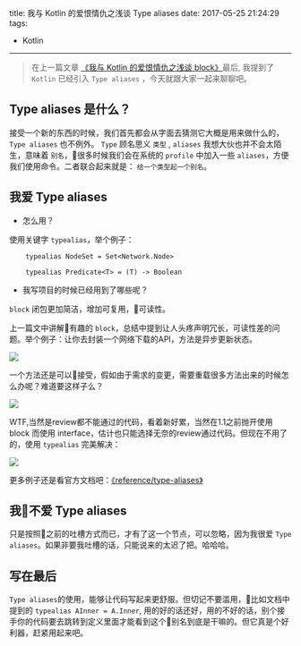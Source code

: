 title: 我与 Kotlin 的爱恨情仇之浅谈 Type aliases
date: 2017-05-25 21:24:29
tags: 
- Kotlin
---

   > 在上一篇文章 [《我与 Kotlin 的爱恨情仇之浅谈 block》](http://shanghai.kotliner.cn/2017/05/25/sk_love_block/)最后, 我提到了 `Kotlin` 已经引入 `Type aliases` ，今天就跟大家一起来聊聊吧。

## Type aliases 是什么？

接受一个新的东西的时候，我们首先都会从字面去猜测它大概是用来做什么的，`Type aliases` 也不例外。
 `Type` 顾名思义 `类型` , `aliases` 我想大伙也并不会太陌生，意味着 `别名`，很多时候我们会在系统的 `profile` 中加入一些 `aliases`，方便我们使用命令。二者联合起来就是： `给一个类型起一个别名`。

<!-- MORE -->

 ## 我爱 Type aliases 

 * 怎么用？

 使用关键字 `typealias`，举个例子：

```
    typealias NodeSet = Set<Network.Node>

    typealias Predicate<T> = (T) -> Boolean
```

* 我写项目的时候已经用到了哪些呢？

 `block` 闭包更加简洁，增加可复用，可读性。
 
 上一篇文中讲解有趣的 `block`，总结中提到让人头疼声明冗长，可读性差的问题。举个例子：让你去封装一个网络下载的API，方法是异步更新状态。

 ![](https://ws2.sinaimg.cn/large/006tNbRwgy1ffvimjc007j31kk036t9c.jpg)

 一个方法还是可以接受，假如由于需求的变更，需要重载很多方法出来的时候怎么办呢？难道要这样子么？

 ![](https://ws3.sinaimg.cn/large/006tNbRwgy1ffvisrohxxj31kw09bgni.jpg)

WTF,当然是review都不能通过的代码，看着新好累，当然在1.1之前抛开使用 block 而使用 interface，估计也只能选择无奈的review通过代码。但现在不用了的，使用 `typealias` 完美解决：

![](https://ws2.sinaimg.cn/large/006tNbRwgy1ffw359wvmfj31g40dodik.jpg)


更多例子还是看官方文档吧：[《reference/type-aliases》](https://kotlinlang.org/docs/reference/type-aliases.html)

 ## 我不爱 Type aliases 

只是按照之前的吐槽方式而已，才有了这一个节点，可以忽略，因为我很爱 `Type aliases`。如果非要我吐槽的话，只能说来的太迟了把。哈哈哈。

## 写在最后

`Type aliases`的使用，能够让代码写起来更舒服。但切记不要滥用，比如文档中提到的 `typealias AInner = A.Inner`, 用的好的话还好，用的不好的话，别个接手你的代码要去跳转到定义里面才能看到这个别名到底是干嘛的。但它真是个好利器，赶紧用起来吧。


